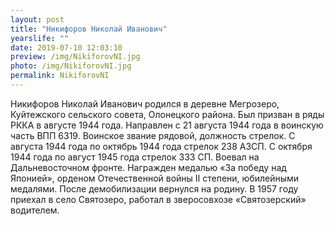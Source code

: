 ```yaml
---
layout: post
title: "Никифоров Николай Иванович"
yearslife: ""
date: 2019-07-10 12:03:10
preview: /img/NikiforovNI.jpg
photo: /img/NikiforovNI.jpg
permalink: NikiforovNI
---
```


Никифоров Николай Иванович родился в деревне Мегрозеро, Куйтежского сельского совета, Олонецкого района. Был призван в ряды РККА в августе 1944 года. Направлен с 21 августа 1944 года в воинскую часть ВПП 6319. Воинское звание рядовой, должность стрелок. С августа 1944 года по октябрь 1944 года стрелок 238 АЗСП. С октября 1944 года по август 1945 года стрелок 333 СП. Воевал на Дальневосточном фронте. Награжден медалью «За победу над Японией», орденом Отечественной войны II степени, юбилейными медалями. После демобилизации вернулся на родину. В 1957 году приехал в село Святозеро, работал в зверосовхозе «Святозерский» водителем.